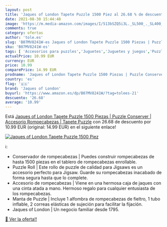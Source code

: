 ```yaml
---
layout: post
title: 'Jaques of London Tapete Puzzle 1500 Piez al 26.68 % de descuento'
date: 2021-08-30 15:44:48
image: 'https://m.media-amazon.com/images/I/513bSZQ5i3L._SL500_._SL400_.jpg'
comments: true
category: ofertas
author: 'tole.es'
slug: 'B07MV8241W-es Jaques of London Tapete Puzzle 1500 Piezas | Puzzle...'
sku: 'B07MV8241W-es'
tags: [ 'Accesorios para puzzles','Juguetes','Juguetes y juegos','Puzzles y rompecabezas','jaques of london','puzzle','rompecabezas', ]
actualPrice: 10.99 EUR
currency: EUR
price: 10.99
comparePrice: 14.99 EUR
prodname: 'Jaques of London Tapete Puzzle 1500 Piezas | Puzzle Conserver | Accesorio Rompecabezas | Tapete Puzzle'
country: 'es'
flag: '🇪🇸'
brand: 'Jaques of London'
buyurl: 'https://www.amazon.es/dp/B07MV8241W/?tag=tolees-21'
descuento: '26.68'
average: '10.99'
---
```


Está [Jaques of London Tapete Puzzle 1500 Piezas | Puzzle Conserver | Accesorio Rompecabezas | Tapete Puzzle](https://www.amazon.es/dp/B07MV8241W/?tag=tolees-21) con 26.68 de descuento por 10.99 EUR (original: 14.99 EUR) en el siguiente enlace!

[![Jaques of London Tapete Puzzle 1500 Piez](https://m.media-amazon.com/images/I/513bSZQ5i3L._SL500_._SL400_.jpg)](https://www.amazon.es/dp/B07MV8241W/?tag=tolees-21)

ℹ️:

- Conservador de rompecabezas | Puedes construir rompecabezas de hasta 1500 piezas en el tablero de rompecabezas enrollable.
- Puzzle Roll | Este rollo de puzzle de calidad para Jigsaws es un accesorio perfecto para Jigsaw. Guarde su rompecabezas inacabado de forma segura hasta que lo complete.
- Accesorio de rompecabezas | Viene en una hermosa caja de jaques con una cinta atada a mano. Hermoso regalo para cualquier entusiasta de los rompecabezas.
- Manta de Puzzle | Incluye 1 alfombra de rompecabezas de fieltro, 1 tubo inflable, 2 correas elásticas de sujeción para facilitar la fijación.
- Jaques of London | Un negocio familiar desde 1795.

[🛒 Ver la oferta!!](https://www.amazon.es/dp/B07MV8241W/?tag=tolees-21)
